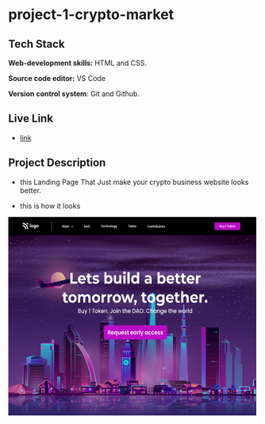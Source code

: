 # project-1-crypto-market

## Tech Stack

**Web-development skills:** HTML and CSS.

**Source code editor:** VS Code

**Version control system**: Git and Github.

## Live Link
* [link](https://crypto-marke-fsjs.netlify.app)

## Project Description
* this Landing Page That Just make your crypto business website looks better.

* this is how it looks

<img src="output.png"  width="500" height="400">
